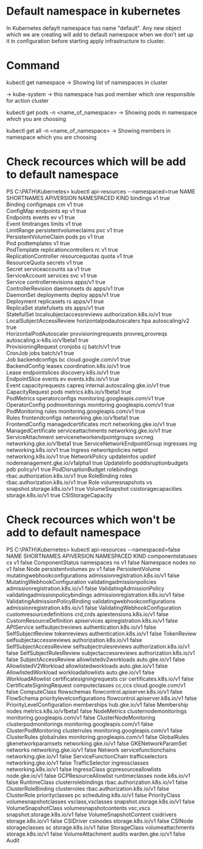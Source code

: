 # Default namespace in kubernetes

In Kubernetes defaylt namespace has name "default". Any new object which we are creating will add to default namespace when we don't set up it in configuration before starting apply infrastructure to cluster.

# Command

kubectl get namespace -> Showing list of namespaces in cluster

-> kube-system -> this namespace has pod member which one responsible for action cluster

kubectl get pods -n <name_of_namespace> -> Showing pods in namespace which you are choosing 


kubectl get all -n <name_of_namespace> -> Showing members  in namespace which you are choosing 

# Check recources which will be add to default namespace

PS C:\PATH\Kubernetes> kubectl api-resources --namespaced=true
NAME                           SHORTNAMES         APIVERSION                       NAMESPACED   KIND
bindings                                          v1                               true  
       Binding
configmaps                     cm                 v1                               true  
       ConfigMap
endpoints                      ep                 v1                               true  
       Endpoints
events                         ev                 v1                               true  
       Event
limitranges                    limits             v1                               true  
       LimitRange
persistentvolumeclaims         pvc                v1                               true  
       PersistentVolumeClaim
pods                           po                 v1                               true  
       Pod
podtemplates                                      v1                               true  
       PodTemplate
replicationcontrollers         rc                 v1                               true  
       ReplicationController
resourcequotas                 quota              v1                               true  
       ResourceQuota
secrets                                           v1                               true  
       Secret
serviceaccounts                sa                 v1                               true  
       ServiceAccount
services                       svc                v1                               true  
       Service
controllerrevisions                               apps/v1                          true  
       ControllerRevision
daemonsets                     ds                 apps/v1                          true  
       DaemonSet
deployments                    deploy             apps/v1                          true  
       Deployment
replicasets                    rs                 apps/v1                          true  
       ReplicaSet
statefulsets                   sts                apps/v1                          true  
       StatefulSet
localsubjectaccessreviews                         authorization.k8s.io/v1          true  
       LocalSubjectAccessReview
horizontalpodautoscalers       hpa                autoscaling/v2                   true  
       HorizontalPodAutoscaler
provisioningrequests           provreq,provreqs   autoscaling.x-k8s.io/v1beta1     true  
       ProvisioningRequest
cronjobs                       cj                 batch/v1                         true  
       CronJob
jobs                                              batch/v1                         true  
       Job
backendconfigs                 bc                 cloud.google.com/v1              true  
       BackendConfig
leases                                            coordination.k8s.io/v1           true  
       Lease
endpointslices                                    discovery.k8s.io/v1              true  
       EndpointSlice
events                         ev                 events.k8s.io/v1                 true  
       Event
capacityrequests               capreq             internal.autoscaling.gke.io/v1   true  
       CapacityRequest
pods                                              metrics.k8s.io/v1beta1           true  
       PodMetrics
operatorconfigs                                   monitoring.googleapis.com/v1     true  
       OperatorConfig
podmonitorings                                    monitoring.googleapis.com/v1     true  
       PodMonitoring
rules                                             monitoring.googleapis.com/v1     true  
       Rules
frontendconfigs                                   networking.gke.io/v1beta1        true  
       FrontendConfig
managedcertificates            mcrt               networking.gke.io/v1             true  
       ManagedCertificate
serviceattachments                                networking.gke.io/v1             true         ServiceAttachment
servicenetworkendpointgroups   svcneg             networking.gke.io/v1beta1        true         ServiceNetworkEndpointGroup
ingresses                      ing                networking.k8s.io/v1             true         Ingress
networkpolicies                netpol             networking.k8s.io/v1             true         NetworkPolicy
updateinfos                    updinf             nodemanagement.gke.io/v1alpha1   true         UpdateInfo
poddisruptionbudgets           pdb                policy/v1                        true         PodDisruptionBudget
rolebindings                                      rbac.authorization.k8s.io/v1     true         RoleBinding
roles                                             rbac.authorization.k8s.io/v1     true         Role
volumesnapshots                vs                 snapshot.storage.k8s.io/v1       true         VolumeSnapshot
csistoragecapacities                              storage.k8s.io/v1                true         CSIStorageCapacity


# Check recources which won't be add to default namespace

PS C:\PATH\Kubernetes> kubectl api-resources --namespaced=false
NAME                                SHORTNAMES          APIVERSION                        NAMESPACED   KIND
componentstatuses                   cs                  v1                                false        ComponentStatus
namespaces                          ns                  v1                                false        Namespace
nodes                               no                  v1                                false        Node
persistentvolumes                   pv                  v1                                false        PersistentVolume
mutatingwebhookconfigurations                           admissionregistration.k8s.io/v1   false        MutatingWebhookConfiguration
validatingadmissionpolicies                             admissionregistration.k8s.io/v1   false        ValidatingAdmissionPolicy
validatingadmissionpolicybindings                       admissionregistration.k8s.io/v1   false        ValidatingAdmissionPolicyBinding
validatingwebhookconfigurations                         admissionregistration.k8s.io/v1   false        ValidatingWebhookConfiguration
customresourcedefinitions           crd,crds            apiextensions.k8s.io/v1           false        CustomResourceDefinition
apiservices                                             apiregistration.k8s.io/v1         false        APIService
selfsubjectreviews                                      authentication.k8s.io/v1          false        SelfSubjectReview
tokenreviews                                            authentication.k8s.io/v1          false        TokenReview
selfsubjectaccessreviews                                authorization.k8s.io/v1           false        SelfSubjectAccessReview
selfsubjectrulesreviews                                 authorization.k8s.io/v1           false        SelfSubjectRulesReview
subjectaccessreviews                                    authorization.k8s.io/v1           false        SubjectAccessReview
allowlistedv2workloads                                  auto.gke.io/v1                    false        AllowlistedV2Workload
allowlistedworkloads                                    auto.gke.io/v1                    false        AllowlistedWorkload
workloadallowlists                                      auto.gke.io/v1                    false        WorkloadAllowlist
certificatesigningrequests          csr                 certificates.k8s.io/v1            false        CertificateSigningRequest
computeclasses                      cc,ccs              cloud.google.com/v1               false        ComputeClass
flowschemas                                             flowcontrol.apiserver.k8s.io/v1   false        FlowSchema
prioritylevelconfigurations                             flowcontrol.apiserver.k8s.io/v1   false        PriorityLevelConfiguration
memberships                                             hub.gke.io/v1                     false        Membership
nodes                                                   metrics.k8s.io/v1beta1            false        NodeMetrics
clusternodemonitorings                                  monitoring.googleapis.com/v1      false        ClusterNodeMonitoring
clusterpodmonitorings                                   monitoring.googleapis.com/v1      false        ClusterPodMonitoring
clusterrules                                            monitoring.googleapis.com/v1      false        ClusterRules
globalrules                                             monitoring.googleapis.com/v1      false        GlobalRules
gkenetworkparamsets                                     networking.gke.io/v1              false        GKENetworkParamSet
networks                                                networking.gke.io/v1              false        Network
servicefunctionchains                                   networking.gke.io/v1              false        ServiceFunctionChain
trafficselectors                                        networking.gke.io/v1              false        TrafficSelector
ingressclasses                                          networking.k8s.io/v1              false        IngressClass
gcpresourceallowlists                                   node.gke.io/v1                    false        GCPResourceAllowlist
runtimeclasses                                          node.k8s.io/v1                    false        RuntimeClass
clusterrolebindings                                     rbac.authorization.k8s.io/v1      false        ClusterRoleBinding
clusterroles                                            rbac.authorization.k8s.io/v1      false        ClusterRole
priorityclasses                     pc                  scheduling.k8s.io/v1              false        PriorityClass
volumesnapshotclasses               vsclass,vsclasses   snapshot.storage.k8s.io/v1        false        VolumeSnapshotClass
volumesnapshotcontents              vsc,vscs            snapshot.storage.k8s.io/v1        false        VolumeSnapshotContent
csidrivers                                              storage.k8s.io/v1                 false        CSIDriver
csinodes                                                storage.k8s.io/v1                 false        CSINode
storageclasses                      sc                  storage.k8s.io/v1                 false        StorageClass
volumeattachments                                       storage.k8s.io/v1                 false        VolumeAttachment
audits                                                  warden.gke.io/v1                  false        Audit